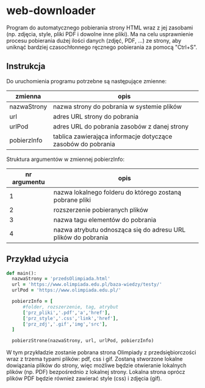 # web-downloader
Program do automatycznego pobierania strony HTML wraz z jej zasobami (np. zdjęcia, style, pliki PDF i dowolne inne pliki). Ma na celu usprawnienie procesu pobierania dużej ilości danych (zdjęć, PDF, ...) ze strony, aby uniknąć bardziej czasochłonnego ręcznego pobierania za pomocą "Ctrl+S".

## Instrukcja
Do uruchomienia programu potrzebne są następujące zmienne:

| zmienna  | opis |
| ------------- | ------------- |
| nazwaStrony  | nazwa strony do pobrania w systemie plików  |
| url  | adres URL strony do pobrania  |
| urlPod  | adres URL do pobrania zasobów z danej strony |
| pobierzInfo  | tablica zawierająca informacje dotyczące zasobów do pobrania |

Struktura argumentów w zmiennej pobierzInfo:

| nr argumentu  | opis |
| ------------- | ------------- |
| 1  | nazwa lokalnego folderu do którego zostaną pobrane pliki  |
| 2  | rozszerzenie pobieranych plików  |
| 3  | nazwa tagu elementów do pobrania  |
| 4  | nazwa atrybutu odnosząca się do adresu URL plików do pobrania |

## Przykład użycia
```rb
def main():
  nazwaStrony = 'przedsOlimpiada.html'
  url = 'https://www.olimpiada.edu.pl/baza-wiedzy/testy/'
  urlPod = 'https://www.olimpiada.edu.pl/'

  pobierzInfo = [
      #folder, rozszerzenie, tag, atrybut
      ['prz_pliki','.pdf','a','href'],
      ['prz_style','.css','link','href'],
      ['prz_zdj','.gif','img','src'],
  ]

  pobierzStrone(nazwaStrony, url, urlPod, pobierzInfo)
  ```
W tym przykładzie zostanie pobrana strona Olimpiady z przedsiębiorczości wraz z trzema typami plików: pdf, css i gif. Zostaną stworzone lokalne dowiązania plików do strony, więc możliwe będzie otwieranie lokalnych plików (np. PDF) bezpośrednio z lokalnej strony. Lokalna strona oprócz plików PDF będzie również zawierać style (css) i zdjęcia (gif).
